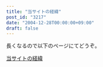 ```yaml
---
title: "当サイトの経緯"
post_id: "3217"
date: "2004-12-28T00:00:00+09:00"
draft: false
---
```



長くなるので以下のページにてどうぞ。

[当サイトの経緯](/category/archives)
